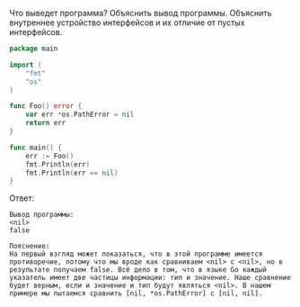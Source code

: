Что выведет программа? Объяснить вывод программы. Объяснить внутреннее устройство интерфейсов и их отличие от пустых интерфейсов.

```go
package main

import (
	"fmt"
	"os"
)

func Foo() error {
	var err *os.PathError = nil
	return err
}

func main() {
	err := Foo()
	fmt.Println(err)
	fmt.Println(err == nil)
}
```

Ответ:
```
Вывод программы:
<nil>
false

Пояснение:
На первый взгляд может показаться, что в этой программе имеется противоречие, потому что мы вроде как сравниваем <nil> с <nil>, но в результате получаем false. Всё дело в том, что в языке Go каждый указатель имеет две частицы информации: тип и значение. Наше сравнение будет верным, если и значение и тип будут являться <nil>. В нашем примере мы пытаемся сравнить [nil, *os.PathError] с [nil, nil].


```
